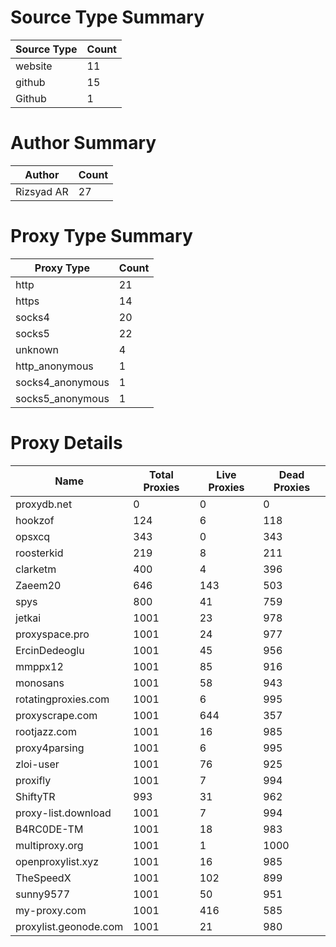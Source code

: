 # Source Type Summary

| Source Type | Count |
|-------------|-------|
| website | 11 |
| github | 15 |
| Github | 1 |


# Author Summary

| Author | Count |
|--------|-------|
| Rizsyad AR | 27 |


# Proxy Type Summary

| Proxy Type | Count |
|------------|-------|
| http | 21 |
| https | 14 |
| socks4 | 20 |
| socks5 | 22 |
| unknown | 4 |
| http_anonymous | 1 |
| socks4_anonymous | 1 |
| socks5_anonymous | 1 |


# Proxy Details

| Name | Total Proxies | Live Proxies | Dead Proxies |
|------|---------------|--------------|---------------|
| proxydb.net | 0 | 0 | 0 |
| hookzof | 124 | 6 | 118 |
| opsxcq | 343 | 0 | 343 |
| roosterkid | 219 | 8 | 211 |
| clarketm | 400 | 4 | 396 |
| Zaeem20 | 646 | 143 | 503 |
| spys | 800 | 41 | 759 |
| jetkai | 1001 | 23 | 978 |
| proxyspace.pro | 1001 | 24 | 977 |
| ErcinDedeoglu | 1001 | 45 | 956 |
| mmppx12 | 1001 | 85 | 916 |
| monosans | 1001 | 58 | 943 |
| rotatingproxies.com | 1001 | 6 | 995 |
| proxyscrape.com | 1001 | 644 | 357 |
| rootjazz.com | 1001 | 16 | 985 |
| proxy4parsing | 1001 | 6 | 995 |
| zloi-user | 1001 | 76 | 925 |
| proxifly | 1001 | 7 | 994 |
| ShiftyTR | 993 | 31 | 962 |
| proxy-list.download | 1001 | 7 | 994 |
| B4RC0DE-TM | 1001 | 18 | 983 |
| multiproxy.org | 1001 | 1 | 1000 |
| openproxylist.xyz | 1001 | 16 | 985 |
| TheSpeedX | 1001 | 102 | 899 |
| sunny9577 | 1001 | 50 | 951 |
| my-proxy.com | 1001 | 416 | 585 |
| proxylist.geonode.com | 1001 | 21 | 980 |

